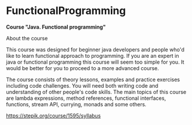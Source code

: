 # FunctionalProgramming
**Course "Java. Functional programming"**

About the course

This course was designed for beginner java developers and people who'd like to learn functional approach to programming. If you are an expert in java or functional programming this course will seem too simple for you. It would be better for you to proceed to a more advanced course.

The course consists of theory lessons, examples and practice exercises including code challenges. You will need both writing code and understanding of other people's code skills. The main topics of this course are lambda expressions, method references, functional interfaces, functions, stream API, currying, monads and some others.

https://stepik.org/course/1595/syllabus
